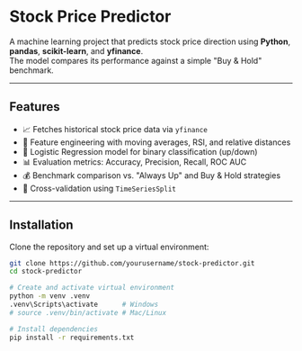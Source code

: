 # Stock Price Predictor

A machine learning project that predicts stock price direction using **Python**, **pandas**, **scikit-learn**, and **yfinance**.  
The model compares its performance against a simple "Buy & Hold" benchmark.

---

## Features

- 📈 Fetches historical stock price data via `yfinance`
- 🔨 Feature engineering with moving averages, RSI, and relative distances
- 🤖 Logistic Regression model for binary classification (up/down)
- 📊 Evaluation metrics: Accuracy, Precision, Recall, ROC AUC
- 💰 Benchmark comparison vs. "Always Up" and Buy & Hold strategies
- 🧪 Cross-validation using `TimeSeriesSplit`

---

## Installation

Clone the repository and set up a virtual environment:

```bash
git clone https://github.com/yourusername/stock-predictor.git
cd stock-predictor

# Create and activate virtual environment
python -m venv .venv
.venv\Scripts\activate      # Windows
# source .venv/bin/activate # Mac/Linux

# Install dependencies
pip install -r requirements.txt
